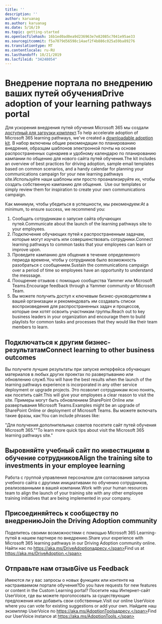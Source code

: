 ```yaml
---
title: ''
description: ''
author: karuanag
ms.author: karuanag
ms.date: 5/16/19
ms.topic: getting-started
ms.openlocfilehash: 16b1ed0ad0ea9d236963e7e82085c7041e95ae33
ms.sourcegitcommit: f5a7079d56598c14aef2f4b886c025a59ba89276
ms.translationtype: MT
ms.contentlocale: ru-RU
ms.lasthandoff: 10/21/2019
ms.locfileid: "34248054"
---
```

# <a name="drive-adoption-of-your-learning-pathways-portal"></a><span data-ttu-id="94005-101">Внедрение портала по внедрению ваших путей обучения</span><span class="sxs-lookup"><span data-stu-id="94005-101">Drive adoption of your learning pathways portal</span></span>

<span data-ttu-id="94005-102">Для ускорения внедрения путей обучения Microsoft 365 мы создали [доступный для загрузки комплект](https://teamworktools.azurewebsites.net/m365lp/m365lpadoptionkit.zip).</span><span class="sxs-lookup"><span data-stu-id="94005-102">To help accelerate adoption of Microsoft 365 learning pathways, we've created a [downloadable adoption kit](https://teamworktools.azurewebsites.net/m365lp/m365lpadoptionkit.zip).</span></span> <span data-ttu-id="94005-103">В набор включены общие рекомендации по планированию внедрения, образцам шаблонов электронной почты на основе распространенных сценариев и удобному календарю по планированию кампании по общению для нового сайта путей обучения.</span><span class="sxs-lookup"><span data-stu-id="94005-103">The kit includes an overview of best practices for driving adoption, sample email templates based on common scenarios, and a handy calendar for planning your communications campaign for your new learning pathways site.</span></span><span data-ttu-id="94005-104">Используйте наши шаблоны или просто проанализируйте их, чтобы создать собственную кампанию для общения.</span><span class="sxs-lookup"><span data-stu-id="94005-104">  Use our templates or simply review them for inspiration to create your own communications campaign.</span></span>  

<span data-ttu-id="94005-105">Как минимум, чтобы убедиться в успешности, мы рекомендуем:</span><span class="sxs-lookup"><span data-stu-id="94005-105">At a minimum, to ensure success, we recommend you:</span></span>

1. <span data-ttu-id="94005-106">Сообщать сотрудникам о запуске сайта обучающих путей.</span><span class="sxs-lookup"><span data-stu-id="94005-106">Communicate about the launch of the learning pathways site to your employees.</span></span>  
2. <span data-ttu-id="94005-107">Подключение обучающих путей к распространенным задачам, которые могут изучать или совершенствовать сотрудники.</span><span class="sxs-lookup"><span data-stu-id="94005-107">Connect learning pathways to common tasks that your employees can learn or improve upon.</span></span>
3. <span data-ttu-id="94005-108">Проведите кампанию для общения в течение определенного периода времени, чтобы у сотрудников было возможность разобраться с сообщением.</span><span class="sxs-lookup"><span data-stu-id="94005-108">Sustain the communications campaign over a period of time so employees have an opportunity to understand the messsage.</span></span>
4. <span data-ttu-id="94005-109">Поощрение отзывов с помощью сообщества Yammer или Microsoft Teams.</span><span class="sxs-lookup"><span data-stu-id="94005-109">Encourage feedback through a Yammer community or Microsoft Team.</span></span> 
5. <span data-ttu-id="94005-110">Вы можете получить доступ к ключевым бизнес-руководителям в вашей организации и рекомендовать им создавать списки воспроизведения для распространенных задач и процессов, которые они хотят освоить участникам группы.</span><span class="sxs-lookup"><span data-stu-id="94005-110">Reach out to key business leaders in your organization and encourage them to build playlists for common tasks and processes that they would like their team members to learn.</span></span>  

## <a name="connect-learning-to-other-business-outcomes"></a><span data-ttu-id="94005-111">Подключаться к другим бизнес-результатам</span><span class="sxs-lookup"><span data-stu-id="94005-111">Connect learning to other business outcomes</span></span>
<span data-ttu-id="94005-112">Вы получите лучшие результаты при запуске интерфейса обучающих материалов в любых других проектах по развертыванию или обновлению служб.</span><span class="sxs-lookup"><span data-stu-id="94005-112">You will have the best results when the launch of the learning pathways experience is incorporated in any other service deployment or upgrade projects.</span></span>  <span data-ttu-id="94005-113">Это позволит сотрудникам ясно понять, как посетить сайт.</span><span class="sxs-lookup"><span data-stu-id="94005-113">This will give your employees a clear reason to visit the site.</span></span>  <span data-ttu-id="94005-114">Примеры могут быть обновлением SharePoint Online или развертывания Microsoft Teams.</span><span class="sxs-lookup"><span data-stu-id="94005-114">Examples might be an upgrade of SharePoint Online or deployment of Microsoft Teams.</span></span>  <span data-ttu-id="94005-115">Вы можете включать такие фразы, как:</span><span class="sxs-lookup"><span data-stu-id="94005-115">You can include phrases like:</span></span>

<span data-ttu-id="94005-116">"Для получения дополнительных советов <Insert service name here> посетите сайт путей обучения Microsoft 365."</span><span class="sxs-lookup"><span data-stu-id="94005-116">"To learn more quick tips about <Insert service name here> visit the Microsoft 365 learning pathways site."</span></span> 

## <a name="align-the-training-site-to-investments-in-your-employee-learning"></a><span data-ttu-id="94005-117">Выровняйте учебный сайт по инвестициям в обучение сотрудников</span><span class="sxs-lookup"><span data-stu-id="94005-117">Align the training site to investments in your employee learning</span></span> 

<span data-ttu-id="94005-118">Работа с группой управления персоналом для согласования запуска учебного сайта с другими инициативами по обучению сотрудников, реализованными в вашей компании.</span><span class="sxs-lookup"><span data-stu-id="94005-118">Work with your human resources team to align the launch of your training site with any other employee training initiatives that are being implemented in your company.</span></span> 

## <a name="join-the-driving-adoption-community"></a><span data-ttu-id="94005-119">Присоединяйтесь к сообществу по внедрению</span><span class="sxs-lookup"><span data-stu-id="94005-119">Join the Driving Adoption community</span></span>

<span data-ttu-id="94005-120">Поделитесь своими возможностями с помощью Microsoft 365 Learning-путей в нашем партнере по внедрению.</span><span class="sxs-lookup"><span data-stu-id="94005-120">Share your experience with Microsoft 365 learning pathways in our Driving Adoption community online.</span></span>  <span data-ttu-id="94005-121">Найти нас по https://aka.ms/DriveAdoptionадресу.</span><span class="sxs-lookup"><span data-stu-id="94005-121">Find us at https://aka.ms/DriveAdoption.</span></span>

## <a name="give-us-feedback"></a><span data-ttu-id="94005-122">Отправьте нам отзыв</span><span class="sxs-lookup"><span data-stu-id="94005-122">Give us Feedback</span></span>

<span data-ttu-id="94005-123">Имеются ли у вас запросы о новых функциях или контенте на настраиваемом портале обучения?</span><span class="sxs-lookup"><span data-stu-id="94005-123">Do you have requests for new features or content in the Custom Learning portal?</span></span>  <span data-ttu-id="94005-124">Посетите наш Интернет-сайт UserVoice, где вы можете проголосовать за существующие предложения или добавить свои собственные.</span><span class="sxs-lookup"><span data-stu-id="94005-124">Visit our online UserVoice where you can vote for existing suggestions or add your own.</span></span>  <span data-ttu-id="94005-125">Найдите наш экземпляр UserVoice по https://aka.ms/AdoptionToolsадресу.</span><span class="sxs-lookup"><span data-stu-id="94005-125">Find our UserVoice instance at https://aka.ms/AdoptionTools.</span></span>
